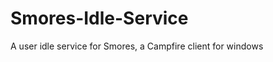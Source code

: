 Smores-Idle-Service
===================

A user idle service for Smores, a Campfire client for windows